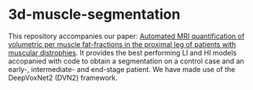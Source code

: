 # 3d-muscle-segmentation

This repository accompanies our paper: [Automated MRI quantification of volumetric per muscle fat-fractions in the proximal leg of patients with muscular distrophies](http://links.email.frontiersin.org/ls/click?upn=Dpg5ochww630xh6EMvshS4k2vZe-2Fd8MH-2FVpzt1-2FUQD91C-2FNL5bIclwWnNjv5HD9iXsk9ImXFWxP7-2BvyMTmOXW3Tmum7ThKSK9UtHm4Qm7drUNnxsbL-2BquK3sPsaVRdG4Wqt29caLNfcydQHhS5jphaoYx53nfuqE6haogGt7-2BDzAyQPb-2FgXQOTQ5BDqEe6AcBIHLp2Y4aPoemibFqOkMRTXXMhq3lZGX9xIbTRRxZB978W1b3kvLhr5JR3szQfQ0qbyBhO8-2BStZ8YntaxgpSwDZPA-2Bu-2F2Ma388wRqvuDKa6yc19OpfwZNd4du3RyBtWMq8jj_1twNeGLJq5BexPk-2FrMEaWAyld-2B6K2KN3GPZBzorGfcRkTUGNMBKUXUgIFkZSqAWXCmXVAL8uHO59-2FvdHGB-2FTjsFWpRdc47zlwY-2F-2FJqjh-2BzY7HwwBm6-2FTEs-2Blt8qIFb2k3OVTuVeR48KMNmBYA4inRc7zDQT0REohcTOnPwwKu6KZ0jLCatZiJasRbTXFLpQpDANPSuJ8YjrfVvIaSvT4egEASDeJoO2CXPMybun2luJuNSJoXNeSWzgW2RsAQU-2BW4tZAkE9KYR5WGOuTGrvHuw-3D-3D). It provides the best performing LI and HI models accopanied with code to obtain a segmentation on a control case and an early-, intermediate- and end-stage patient. 
We have made use of the DeepVoxNet2 (DVN2) framework.
